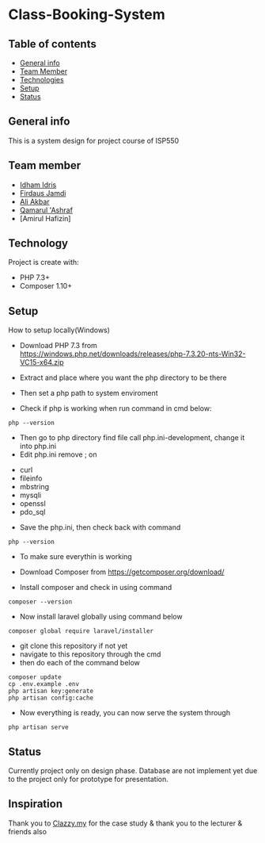 # Class-Booking-System

## Table of contents
* [General info](#general-info)
* [Team Member](#team-member)
* [Technologies](#technologies)
* [Setup](#setup)
* [Status](#status)

## General info
This is a system design for project course of ISP550

## Team member
* [Idham Idris](https://www.linkedin.com/in/kaitorque/)
* [Firdaus Jamdi](https://www.linkedin.com/in/firdaus-j-4677a6124/)
* [Ali Akbar](https://www.linkedin.com/in/mdaliakbar98/)
* [Qamarul 'Ashraf](https://www.linkedin.com/in/qamarul-ashraf-91b726193/)
* [Amirul Hafizin]

## Technology
Project is create with:

* PHP 7.3+
* Composer 1.10+

## Setup
How to setup locally(Windows)

- Download PHP 7.3 from 
https://windows.php.net/downloads/releases/php-7.3.20-nts-Win32-VC15-x64.zip

- Extract and place where you want the php directory to be there
- Then set a php path to system enviroment
- Check if php is working when run command in cmd below:
```
php --version
```
- Then go to php directory find file call php.ini-development, change it into php.ini
- Edit php.ini remove ; on
* curl
* fileinfo
* mbstring
* mysqli
* openssl
* pdo_sql
- Save the php.ini, then check back with command
```
php --version
```
- To make sure everythin is working
- Download Composer from
https://getcomposer.org/download/

- Install composer and check in using command
```
composer --version
```
- Now install laravel globally using command below
```
composer global require laravel/installer
```
- git clone this repository if not yet
- navigate to this repository through the cmd
- then do each of the command below
```
composer update
cp .env.example .env
php artisan key:generate
php artisan config:cache
```
- Now everything is ready, you can now serve the system through
```
php artisan serve
```

## Status
Currently project only on design phase. Database are not implement yet due to the project only for prototype for presentation.

## Inspiration
Thank you to [Clazzy.my](https://www.clazzy.my/) for the case study & thank you to the lecturer & friends also
